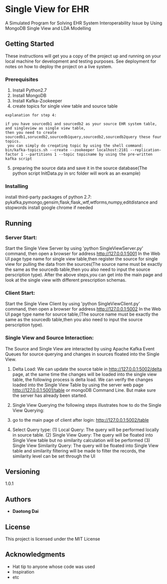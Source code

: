 # Single View for EHR

A Simulated Program for Solving EHR System Interoperability Issue by Using MongoDB Single View and LDA Modelling

## Getting Started

These instructions will get you a copy of the project up and running on your local machine for development and testing purposes. See deployment for notes on how to deploy the project on a live system.

### Prerequisites

1. Install Python2.7
2. Install MongoDB
3. Install Kafka-Zookeeper
4. create topics for single view table and source table
```
explanation for step 4:

if you have sourcedb1 and sourcedb2 as your source EHR system table, and singleview as single view table,
then you need to create sourcedb1,sorucedb2,sourcedb1query,sourcedb2,sourcedb2query these four topics.
 you can simply do creqating topic by using the shell command:
bin/kafka-topics.sh --create --zookeeper localhost:2181 --replication-factor 1 --partitions 1 --topic topicname by using the pre-written kafka script
```
5. preparing the source data and save it in the source database(The python script InitData.py in src folder will work as an example)
### Installing

install third-party packages of python 2.7: pykafka,pymongo,gensim,flask,flask_wtf,wtforms,numpy,editdistance and stopwords
install google chrome if needed

## Running
### Server Start:
Start the Single View Server by using 'python SingleViewServer.py' command, then open a browser for address http://127.0.0.1:5001
In the Web UI page type name for single view table,then register the source for single view for pulling the data from the sources(The source name
must be exactly the same as the sourcedb table,then you also need to input the source perscription type).
After the above steps,you can get into the main page and look at the single view with different prescription schemas.

### Client Start:
Start the Single View Client by using 'python SingleViewClient.py' command, then open a browser for address http://127.0.0.1:5002
In the Web UI page type name for source table,(The source name must be exactly the same as the sourcedb table,then you also need to input the source perscription type).

### Single View and Source Interaction:
The Source and Single View are interacted by using Apache Kafka Event Queues for source querying and changes in sources floated into the Single View.
1. Delta Load:
We can update the source table in http://127.0.0.1:5002/delta page, at the same time the changes will be loaded into the single view table, the following process is delta load.
We can verify the changes loaded into the Single View Table by using the server web page http://127.0.0.1:5001/table or mongoDB Command Line. But make sure the server has already been started.

2. Single View Querying
the following steps illustrates how to do the Single View Querying:
1. go to the main page of client after login: http://127.0.0.1:5002/table
2. Select Query type:
(1) Local Query: The query will be performed locally in source table.
(2) Single View Query: The query will be floated into Single View table but no similarity calculation will be performed
(3) Single View Similarity Query: The query will be floated into Single View table and similarity filtering will be made to filter the records, the similarity level can be set through the UI


## Versioning

1.0.1

## Authors

* **Daotong Dai**

## License

This project is licensed under the MIT License

## Acknowledgments

* Hat tip to anyone whose code was used
* Inspiration
* etc

